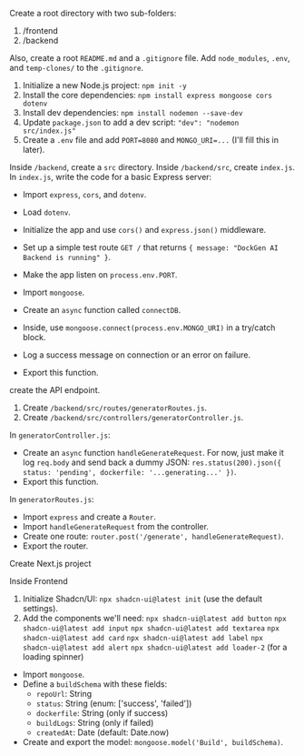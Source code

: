 Create a root directory with two sub-folders:
1.  /frontend
2.  /backend

Also, create a root `README.md` and a `.gitignore` file. Add `node_modules`, `.env`, and `temp-clones/` to the `.gitignore`.


1.  Initialize a new Node.js project: `npm init -y`
2.  Install the core dependencies: `npm install express mongoose cors dotenv`
3.  Install dev dependencies: `npm install nodemon --save-dev`
4.  Update `package.json` to add a dev script: `"dev": "nodemon src/index.js"`
5.  Create a `.env` file and add `PORT=8080` and `MONGO_URI=...` (I'll fill this in later).

Inside `/backend`, create a `src` directory.
Inside `/backend/src`, create `index.js`.
In `index.js`, write the code for a basic Express server:
-   Import `express`, `cors`, and `dotenv`.
-   Load `dotenv`.
-   Initialize the app and use `cors()` and `express.json()` middleware.
-   Set up a simple test route `GET /` that returns `{ message: "DockGen AI Backend is running" }`.
-   Make the app listen on `process.env.PORT`.


-   Import `mongoose`.
-   Create an `async` function called `connectDB`.
-   Inside, use `mongoose.connect(process.env.MONGO_URI)` in a try/catch block.
-   Log a success message on connection or an error on failure.
-   Export this function.

create the API endpoint.
1.  Create `/backend/src/routes/generatorRoutes.js`.
2.  Create `/backend/src/controllers/generatorController.js`.

In `generatorController.js`:
-   Create an `async` function `handleGenerateRequest`. For now, just make it log `req.body` and send back a dummy JSON: `res.status(200).json({ status: 'pending', dockerfile: '...generating...' })`.
-   Export this function.

In `generatorRoutes.js`:
-   Import `express` and create a `Router`.
-   Import `handleGenerateRequest` from the controller.
-   Create one route: `router.post('/generate', handleGenerateRequest)`.
-   Export the router.

Create Next.js project

Inside Frontend

1.  Initialize Shadcn/UI: `npx shadcn-ui@latest init` (use the default settings).
2.  Add the components we'll need:
    `npx shadcn-ui@latest add button`
    `npx shadcn-ui@latest add input`
    `npx shadcn-ui@latest add textarea`
    `npx shadcn-ui@latest add card`
    `npx shadcn-ui@latest add label`
    `npx shadcn-ui@latest add alert`
    `npx shadcn-ui@latest add loader-2` (for a loading spinner)


-   Import `mongoose`.
-   Define a `buildSchema` with these fields:
    -   `repoUrl`: String
    -   `status`: String (enum: ['success', 'failed'])
    -   `dockerfile`: String (only if success)
    -   `buildLogs`: String (only if failed)
    -   `createdAt`: Date (default: Date.now)
-   Create and export the model: `mongoose.model('Build', buildSchema)`.

